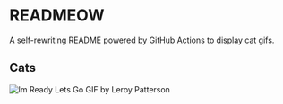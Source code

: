 # READMEOW

A self-rewriting README powered by GitHub Actions to display cat gifs.

## Cats

![Im Ready Lets Go GIF by Leroy Patterson](https://media4.giphy.com/media/CjmvTCZf2U3p09Cn0h/200.gif?cid=9acd02daaai7m6cgk1lroyr6w4ck5l3o4ds1841iamlrhlgp&ep=v1_gifs_search&rid=200.gif&ct=g)
